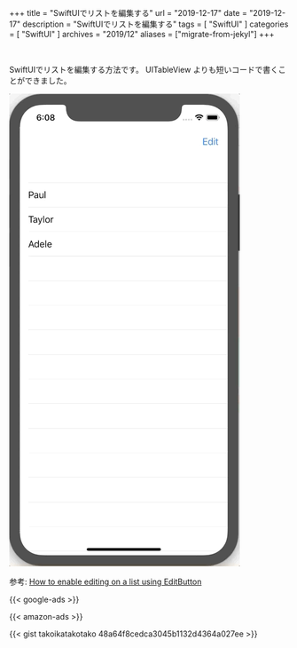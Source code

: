 +++
title =  "SwiftUIでリストを編集する"
url = "2019-12-17"
date = "2019-12-17"
description = "SwiftUIでリストを編集する"
tags = [
    "SwiftUI"
]
categories = [
    "SwiftUI"
]
archives = "2019/12"
aliases = ["migrate-from-jekyl"]
+++

<br>

SwiftUIでリストを編集する方法です。
UITableView よりも短いコードで書くことができました。

![ListCellEdit](1.gif)

参考: [How to enable editing on a list using EditButton](https://www.hackingwithswift.com/quick-start/swiftui/how-to-enable-editing-on-a-list-using-editbutton)

<!-- Google Ads -->
{{< google-ads >}}

<!-- Amazon Ads -->
{{< amazon-ads >}}

{{< gist takoikatakotako 48a64f8cedca3045b1132d4364a027ee >}}
